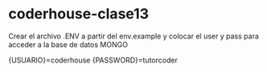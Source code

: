 # coderhouse-clase13

Crear el archivo .ENV a partir del env.example y colocar el user y pass para acceder a la base de datos MONGO

{USUARIO}=coderhouse {PASSWORD}=tutorcoder